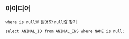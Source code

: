 ## 아이디어
`where is null`을 활용한 `null`값 찾기
```MySQL
select ANIMAL_ID from ANIMAL_INS where NAME is null;
```
